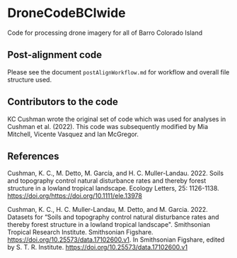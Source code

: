 # DroneCodeBCIwide
Code for processing drone imagery for all of Barro Colorado Island

## Post-alignment code
Please see the document `postAlignWorkflow.md` for workflow and overall file structure used.

## Contributors to the code
KC Cushman wrote the original set of code which was used for analyses in Cushman et al. (2022).  This code was subsequently modified by Mia Mitchell, Vicente Vasquez and Ian McGregor.  

## References

Cushman, K. C., M. Detto, M. García, and H. C. Muller-Landau. 2022. Soils and topography control natural disturbance rates and thereby forest structure in a lowland tropical landscape. Ecology Letters, 25: 1126-1138. https://doi.org/https://doi.org/10.1111/ele.13978

Cushman, K. C., H. C. Muller-Landau, M. Detto, and M. Garcia. 2022. Datasets for “Soils and topography control natural disturbance rates and thereby forest structure in a lowland tropical landscape". Smithsonian Tropical Research Institute. Smithsonian Figshare.  https://doi.org/10.25573/data.17102600.v1. In Smithsonian Figshare, edited by S. T. R. Institute. https://doi.org/10.25573/data.17102600.v1


